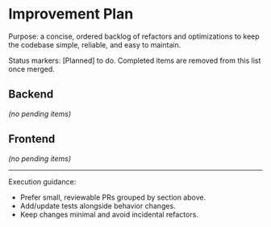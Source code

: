 # Improvement Plan

Purpose: a concise, ordered backlog of refactors and optimizations to keep the codebase simple, reliable, and easy to maintain.

Status markers: [Planned] to do. Completed items are removed from this list once merged.

## Backend

_(no pending items)_

## Frontend

_(no pending items)_

---

Execution guidance:

- Prefer small, reviewable PRs grouped by section above.
- Add/update tests alongside behavior changes.
- Keep changes minimal and avoid incidental refactors.
